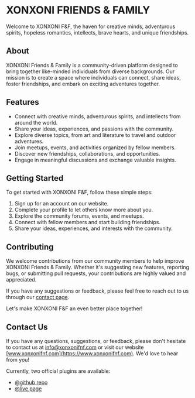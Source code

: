 
# XONXONI FRIENDS & FAMILY

Welcome to XONXONI F&F, the haven for creative minds, adventurous spirits, hopeless romantics, intellects, brave hearts, and unique friendships.

## About

XONXONI Friends & Family is a community-driven platform designed to bring together like-minded individuals from diverse backgrounds. Our mission is to create a space where individuals can connect, share ideas, foster friendships, and embark on exciting adventures together.

## Features

- Connect with creative minds, adventurous spirits, and intellects from around the world.
- Share your ideas, experiences, and passions with the community.
- Explore diverse topics, from art and literature to travel and outdoor adventures.
- Join meetups, events, and activities organized by fellow members.
- Discover new friendships, collaborations, and opportunities.
- Engage in meaningful discussions and exchange valuable insights.

## Getting Started

To get started with XONXONI F&F, follow these simple steps:

1. Sign up for an account on our website.
2. Complete your profile to let others know more about you.
3. Explore the community forums, events, and meetups.
4. Connect with fellow members and start building friendships.
5. Share your ideas, experiences, and interests with the community.

## Contributing

We welcome contributions from our community members to help improve XONXONI Friends & Family. Whether it's suggesting new features, reporting bugs, or submitting pull requests, your contributions are highly valued and appreciated.

If you have any suggestions or feedback, please feel free to reach out to us through our [contact page](#).

Let's make XONXONI F&F an even better place together!

## Contact Us

If you have any questions, suggestions, or feedback, please don't hesitate to contact us at [info@xonxonifnf.com](mailto:info@xonxonifnf.com) or visit our website [www.xonxonifnf.com](https://www.xonxonifnf.com). We'd love to hear from you!

Currently, two official plugins are available:

- [@github repo](https://github.com/ArifMiah07/xonxoni-fnf?tab=readme-ov-file#xonxoni-friends--family) 
- [@live page](https://xfnf.netlify.app/)
